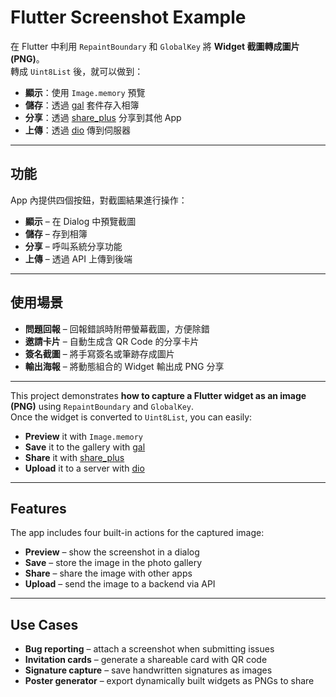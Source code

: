 # Flutter Screenshot Example

在 Flutter 中利用 `RepaintBoundary` 和 `GlobalKey` 將 **Widget 截圖轉成圖片 (PNG)**。  
轉成 `Uint8List` 後，就可以做到：

- **顯示**：使用 `Image.memory` 預覽  
- **儲存**：透過 [gal](https://pub.dev/packages/gal) 套件存入相簿  
- **分享**：透過 [share_plus](https://pub.dev/packages/share_plus) 分享到其他 App  
- **上傳**：透過 [dio](https://pub.dev/packages/dio) 傳到伺服器  

---

## 功能
App 內提供四個按鈕，對截圖結果進行操作：

- **顯示** – 在 Dialog 中預覽截圖  
- **儲存** – 存到相簿  
- **分享** – 呼叫系統分享功能  
- **上傳** – 透過 API 上傳到後端  

---

## 使用場景
- **問題回報** – 回報錯誤時附帶螢幕截圖，方便除錯  
- **邀請卡片** – 自動生成含 QR Code 的分享卡片  
- **簽名截圖** – 將手寫簽名或筆跡存成圖片
- **輸出海報** – 將動態組合的 Widget 輸出成 PNG 分享  

---

This project demonstrates **how to capture a Flutter widget as an image (PNG)** using `RepaintBoundary` and `GlobalKey`.  
Once the widget is converted to `Uint8List`, you can easily:

- **Preview** it with `Image.memory`  
- **Save** it to the gallery with [gal](https://pub.dev/packages/gal)  
- **Share** it with [share_plus](https://pub.dev/packages/share_plus)  
- **Upload** it to a server with [dio](https://pub.dev/packages/dio)  

---

## Features
The app includes four built-in actions for the captured image:

- **Preview** – show the screenshot in a dialog  
- **Save** – store the image in the photo gallery  
- **Share** – share the image with other apps  
- **Upload** – send the image to a backend via API  

---

## Use Cases
- **Bug reporting** – attach a screenshot when submitting issues  
- **Invitation cards** – generate a shareable card with QR code  
- **Signature capture** – save handwritten signatures as images  
- **Poster generator** – export dynamically built widgets as PNGs to share  
